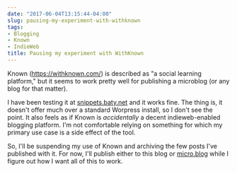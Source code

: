 ```yaml
---
date: "2017-06-04T13:15:44-04:00"
slug: pausing-my-experiment-with-withknown
tags:
- Blogging
- Known
- IndieWeb
title: Pausing my experiment with WithKnown
---
```


Known (https://withknown.com/) is described as "a social learning platform," but
it seems to work pretty well for publishing a microblog (or any blog for that
matter). 

I have been testing it at [snippets.baty.net](https://snippets.baty.net) and
it works fine. The thing is, it doesn't offer much over a standard Worpress
install, so I don't see the point. It also feels as if Known is _accidentally_ a
decent indieweb-enabled blogging platform. I'm not comfortable relying on
something for which my primary use case is a side effect of the tool.

So, I'll be suspending my use of Known and archiving the few posts I've
published with it. For now, I'll publish either to this blog
or [micro.blog](https://micro.baty.blog) while I figure out how I want all of
this to work.

